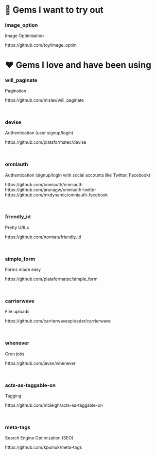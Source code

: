 <h1>🤔 Gems I want to try out</h1>
<h3>image_option</h3>
<p>Image Optimisation</p>
<p>https://github.com/toy/image_optim</p>


<h1>❤️ Gems I love and have been using</h1>

<h3>will_paginate</h3>
<p>Pagination</p>
<p>https://github.com/mislav/will_paginate</p>

<br>

<h3>devise</h3>
<p>Authentication (user signup/login)</p>
<p>https://github.com/plataformatec/devise</p>

<br>

<h3>omniauth</h3>
<p>Authentication (signup/login with social accounts like Twitter, Facebook)</p>
<p>https://github.com/omniauth/omniauth <br>
https://github.com/arunagw/omniauth-twitter <br>
https://github.com/mkdynamic/omniauth-facebook</p>

<br>

<h3>friendly_id</h3>
<p>Pretty URLs</p>
<p>https://github.com/norman/friendly_id</p>

<br>

<h3>simple_form</h3>
<p>Forms made easy</p>
<p>https://github.com/plataformatec/simple_form</p>

<br>

<h3>carrierwave</h3>
<p>File uploads</p>
<p>https://github.com/carrierwaveuploader/carrierwave</p>

<br>

<h3>whenever</h3>
<p>Cron jobs</p>
<p>https://github.com/javan/whenever</p>

<br>

<h3>acts-as-taggable-on</h3>
<p>Tagging</p>
<p>https://github.com/mbleigh/acts-as-taggable-on</p>

<br>

<h3>meta-tags</h3>
<p>Search Engine Optimization (SEO)</p>
<p>https://github.com/kpumuk/meta-tags</p>
